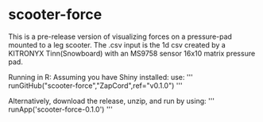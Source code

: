 # scooter-force
This is a pre-release version of visualizing forces on a pressure-pad mounted to a leg scooter.
The .csv input is the 1d csv created by a KITRONYX Tinn(Snowboard) with an MS9758 sensor 16x10 matrix pressure pad.

Running in R:
Assuming you have Shiny installed:
use: 
'''
runGitHub("scooter-force","ZapCord",ref="v0.1.0")
'''

Alternatively, download the release, unzip, and run by using: 
'''
runApp('scooter-force-0.1.0')
'''
